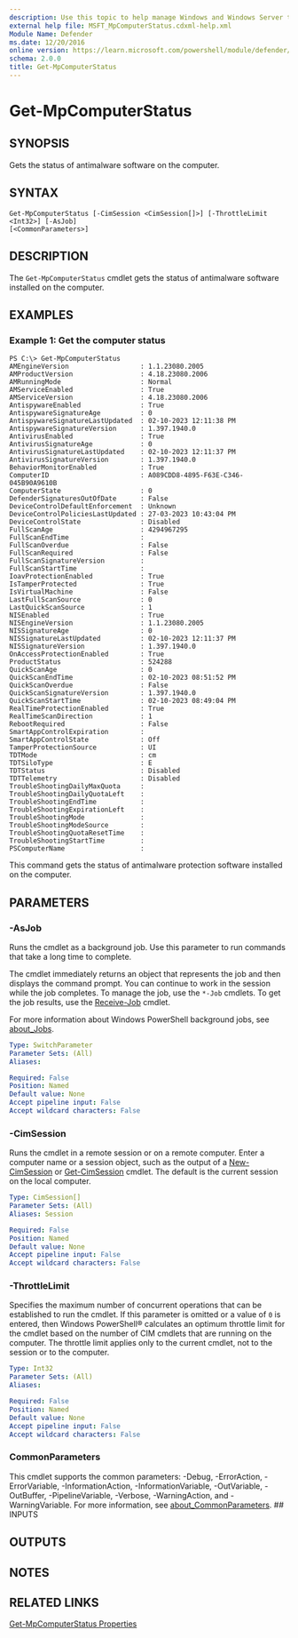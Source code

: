 ```yaml
---
description: Use this topic to help manage Windows and Windows Server technologies with Windows PowerShell.
external help file: MSFT_MpComputerStatus.cdxml-help.xml
Module Name: Defender
ms.date: 12/20/2016
online version: https://learn.microsoft.com/powershell/module/defender/get-mpcomputerstatus?view=windowsserver2022-ps&wt.mc_id=ps-gethelp
schema: 2.0.0
title: Get-MpComputerStatus
---
```


# Get-MpComputerStatus

## SYNOPSIS
Gets the status of antimalware software on the computer.

## SYNTAX

```
Get-MpComputerStatus [-CimSession <CimSession[]>] [-ThrottleLimit <Int32>] [-AsJob]
[<CommonParameters>]
```

## DESCRIPTION

The `Get-MpComputerStatus` cmdlet gets the status of antimalware software installed on the
computer.

## EXAMPLES

### Example 1: Get the computer status

```
PS C:\> Get-MpComputerStatus
AMEngineVersion                  : 1.1.23080.2005
AMProductVersion                 : 4.18.23080.2006
AMRunningMode                    : Normal
AMServiceEnabled                 : True
AMServiceVersion                 : 4.18.23080.2006
AntispywareEnabled               : True
AntispywareSignatureAge          : 0
AntispywareSignatureLastUpdated  : 02-10-2023 12:11:38 PM
AntispywareSignatureVersion      : 1.397.1940.0
AntivirusEnabled                 : True
AntivirusSignatureAge            : 0
AntivirusSignatureLastUpdated    : 02-10-2023 12:11:37 PM
AntivirusSignatureVersion        : 1.397.1940.0
BehaviorMonitorEnabled           : True
ComputerID                       : A089CDD8-4895-F63E-C346-045B90A9610B
ComputerState                    : 0
DefenderSignaturesOutOfDate      : False
DeviceControlDefaultEnforcement  : Unknown
DeviceControlPoliciesLastUpdated : 27-03-2023 10:43:04 PM
DeviceControlState               : Disabled
FullScanAge                      : 4294967295
FullScanEndTime                  :
FullScanOverdue                  : False
FullScanRequired                 : False
FullScanSignatureVersion         :
FullScanStartTime                :
IoavProtectionEnabled            : True
IsTamperProtected                : True
IsVirtualMachine                 : False
LastFullScanSource               : 0
LastQuickScanSource              : 1
NISEnabled                       : True
NISEngineVersion                 : 1.1.23080.2005
NISSignatureAge                  : 0
NISSignatureLastUpdated          : 02-10-2023 12:11:37 PM
NISSignatureVersion              : 1.397.1940.0
OnAccessProtectionEnabled        : True
ProductStatus                    : 524288
QuickScanAge                     : 0
QuickScanEndTime                 : 02-10-2023 08:51:52 PM
QuickScanOverdue                 : False
QuickScanSignatureVersion        : 1.397.1940.0
QuickScanStartTime               : 02-10-2023 08:49:04 PM
RealTimeProtectionEnabled        : True
RealTimeScanDirection            : 1
RebootRequired                   : False
SmartAppControlExpiration        :
SmartAppControlState             : Off
TamperProtectionSource           : UI
TDTMode                          : cm
TDTSiloType                      : E
TDTStatus                        : Disabled
TDTTelemetry                     : Disabled
TroubleShootingDailyMaxQuota     :
TroubleShootingDailyQuotaLeft    :
TroubleShootingEndTime           :
TroubleShootingExpirationLeft    :
TroubleShootingMode              :
TroubleShootingModeSource        :
TroubleShootingQuotaResetTime    :
TroubleShootingStartTime         :
PSComputerName                   :
```

This command gets the status of antimalware protection software installed on the computer.

## PARAMETERS

### -AsJob

Runs the cmdlet as a background job. Use this parameter to run commands that take a long time to
complete.

The cmdlet immediately returns an object that represents the job and then displays the command
prompt. You can continue to work in the session while the job completes. To manage the job, use the
`*-Job` cmdlets. To get the job results, use the
[Receive-Job](https://go.microsoft.com/fwlink/?LinkID=113372) cmdlet.

For more information about Windows PowerShell background jobs, see
[about_Jobs](https://go.microsoft.com/fwlink/?LinkID=113251).

```yaml
Type: SwitchParameter
Parameter Sets: (All)
Aliases: 

Required: False
Position: Named
Default value: None
Accept pipeline input: False
Accept wildcard characters: False
```

### -CimSession

Runs the cmdlet in a remote session or on a remote computer. Enter a computer name or a session
object, such as the output of a [New-CimSession](https://go.microsoft.com/fwlink/p/?LinkId=227967)
or [Get-CimSession](https://go.microsoft.com/fwlink/p/?LinkId=227966) cmdlet. The default is the
current session on the local computer.

```yaml
Type: CimSession[]
Parameter Sets: (All)
Aliases: Session

Required: False
Position: Named
Default value: None
Accept pipeline input: False
Accept wildcard characters: False
```

### -ThrottleLimit

Specifies the maximum number of concurrent operations that can be established to run the cmdlet. If
this parameter is omitted or a value of `0` is entered, then Windows PowerShell® calculates an
optimum throttle limit for the cmdlet based on the number of CIM cmdlets that are running on the
computer. The throttle limit applies only to the current cmdlet, not to the session or to the
computer.

```yaml
Type: Int32
Parameter Sets: (All)
Aliases: 

Required: False
Position: Named
Default value: None
Accept pipeline input: False
Accept wildcard characters: False
```

### CommonParameters

This cmdlet supports the common parameters: -Debug, -ErrorAction, -ErrorVariable,
-InformationAction, -InformationVariable, -OutVariable, -OutBuffer, -PipelineVariable, -Verbose,
-WarningAction, and -WarningVariable. For more information, see
[about_CommonParameters](https://go.microsoft.com/fwlink/?LinkID=113216). ## INPUTS

## OUTPUTS

## NOTES

## RELATED LINKS

[Get-MpComputerStatus Properties](/previous-versions/windows/desktop/defender/msft-mpcomputerstatus#properties)
